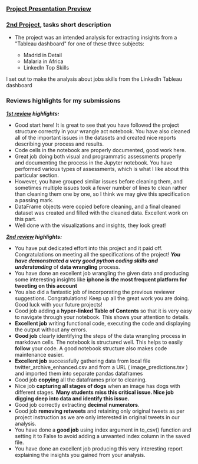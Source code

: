 ### [Project Presentation Preview]() 

### [2nd Project](), tasks short description

- The project was an intended analysis for extracting insights from a "Tableau dashboard" for one of these  three subjects: 

   - Madrid in Detail
   - Malaria in Africa
   - LinkedIn Top Skills

 I set out to make the analysis about jobs skills from the LinkedIn Tableau dashboard


### Reviews highlights for my submissions

*__[1st review](Udacity%20Detailed%20Reviews/1st%20Udacity%20Review%20-%207%20specifications%20require%20changes.pdf) highlights:__*

- Good start here! It is great to see that you have followed the project structure correctly in your wrangle act notebook. You have also cleaned
all of the important issues in the datasets and created nice reports describing your process and results.
- Code cells in the notebook are properly documented, good work here.
- Great job doing both visual and programmatic assessments properly and documenting the process in the Jupyter
notebook. You have performed various types of assessments, which is what I like about this particular section.
- However, you have grouped similar issues before cleaning them, and sometimes multiple issues took a fewer
number of lines to clean rather than cleaning them one by one, so I think we may give this specification a passing
mark.
- DataFrame objects were copied before cleaning, and a final cleaned dataset was created and filled with the cleaned data. Excellent work on this part.
- Well done with the visualizations and insights, they look great!


*__[2nd review](Udacity%20Detailed%20Reviews/2nd%20Udacity%20Review%20-%20Meets%20Specifications.pdf) highlights:__*

- You have put dedicated effort into this project and it paid off. Congratulations on meeting all the specifications of the project! *__You have demonstrated a very good python coding skills and understanding__* of __data wrangling__ process.
- You have done an excellent job wrangling the given data and producing some interesting insights like __iphone is the most frequent platform for tweeting on this account__
- You also did a fantastic job of incorporating the previous reviewer suggestions. Congratulations! Keep up all the great work you are doing. Good luck with your future projects!
- Good job adding a __hyper-linked Table of Contents__ so that it is very easy to navigate through your notebook. This shows your attention to details.
- __Excellent job__ writing functional code, executing the code and displaying the output without any errors.
- __Good job__ clearly identifying the steps of the data wrangling process in markdown cells. The notebook is structured well. This helps to easily __follow__ your code. A good notebook structure also makes code maintenance easier.
- __Excellent job__ successfully gathering data from local file twitter_archive_enhanced.csv and from a URL
( image_predictions.tsv ) and imported them into separate pandas dataframes
- Good job __copying__ all the dataframes prior to cleaning.
- Nice job __capturing all stages of dogs__ when an image has dogs with different stages. __Many students miss this critical issue. Nice job digging deep into data and identify this issue.__
- Good job correctly extracting __decimal numerators__.
- Good job __removing retweets__ and retaining only original tweets as per project instruction as we are only interested in original tweets in our analysis.
- You have done a __good job__ using index argument in to_csv() function and setting it to False to avoid adding a unwanted index column in the saved file.
- You have done an excellent job producing this very interesting report explaining the insights you gained from
your analysis.




